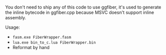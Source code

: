 You don't need to ship any of this code to use ggfiber, it's used to generate the inline bytecode in
ggfiber.cpp because MSVC doesn't support inline assembly.

Usage:

- `fasm.exe FiberWrapper.fasm`
- `lua.exe bin_to_c.lua FiberWrapper.bin`
- Reformat by hand

